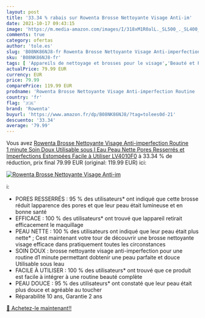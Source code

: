```yaml
---
layout: post
title: '33.34 % rabais sur Rowenta Brosse Nettoyante Visage Anti-im'
date: 2021-10-17 09:43:15
image: 'https://m.media-amazon.com/images/I/318xM1R0alL._SL500_._SL400_.jpg'
comments: true
category: ofertas
author: 'tole.es'
slug: 'B08NK86NJ8-fr Rowenta Brosse Nettoyante Visage Anti-imperfection Routine...'
sku: 'B08NK86NJ8-fr'
tags: [ 'Appareils de nettoyage et brosses pour le visage','Beauté et Parfum','Nettoyants et exfoliants pour le visage','Soins pour la peau','Soins pour le visage','rowenta', ]
actualPrice: 79.99 EUR
currency: EUR
price: 79.99
comparePrice: 119.99 EUR
prodname: 'Rowenta Brosse Nettoyante Visage Anti-imperfection Routine  1 minute  Soin Doux  Utilisable sous l Eau  Peau Nette  Pores Resserrés et Imperfections Estompées  Facile à Utiliser LV4010F0'
country: 'fr'
flag: '🇫🇷'
brand: 'Rowenta'
buyurl: 'https://www.amazon.fr/dp/B08NK86NJ8/?tag=tolees0d-21'
descuento: '33.34'
average: '79.99'
---
```


Vous avez [Rowenta Brosse Nettoyante Visage Anti-imperfection Routine  1 minute  Soin Doux  Utilisable sous l Eau  Peau Nette  Pores Resserrés et Imperfections Estompées  Facile à Utiliser LV4010F0](https://www.amazon.fr/dp/B08NK86NJ8/?tag=tolees0d-21)  à  33.34 % de réduction, prix final  79.99 EUR (original: 119.99 EUR) ici:

[![Rowenta Brosse Nettoyante Visage Anti-im](https://m.media-amazon.com/images/I/318xM1R0alL._SL500_._SL400_.jpg)](https://www.amazon.fr/dp/B08NK86NJ8/?tag=tolees0d-21)

ℹ️:

- PORES RESSERRÉS : 95 % des utilisateurs* ont indiqué que cette brosse réduit lapparence des pores et que leur peau était lumineuse et en bonne santé
- EFFICACE : 100 % des utilisateurs* ont trouvé que lappareil retirait efficacement le maquillage
- PEAU NETTE : 100 % des utilisateurs ont indiqué que leur peau était plus nette* ; Cest maintenant votre tour de découvrir une brosse nettoyante visage efficace dans pratiquement toutes les circonstances
- SOIN DOUX : brosse nettoyante visage anti-imperfection pour une routine d1 minute permettant dobtenir une peau parfaite et douce Utilisable sous leau
- FACILE À UTILISER : 100 % des utilisateurs* ont trouvé que ce produit est facile à intégrer à une routine beauté complète
- PEAU DOUCE : 95 % des utilisateurs* ont constaté que leur peau était plus douce et agréable au toucher
- Réparabilité 10 ans, Garantie 2 ans

[🛒 Achetez-le maintenant!!](https://www.amazon.fr/dp/B08NK86NJ8/?tag=tolees0d-21)
